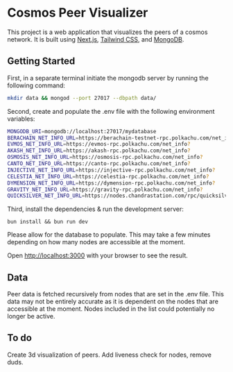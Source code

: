 # Cosmos Peer Visualizer

This project is a web application that visualizes the peers of a cosmos network. It is built using [Next.js](https://nextjs.org/), [Tailwind CSS](https://tailwindcss.com/), and [MongoDB](https://www.mongodb.com/).

## Getting Started

First, in a separate terminal initiate the mongodb server by running the following command:

```bash
mkdir data && mongod --port 27017 --dbpath data/
```

Second, create and populate the .env file with the following environment variables:

```bash
MONGODB_URI=mongodb://localhost:27017/mydatabase
BERACHAIN_NET_INFO_URL=https://berachain-testnet-rpc.polkachu.com/net_info?
EVMOS_NET_INFO_URL=https://evmos-rpc.polkachu.com/net_info?
AKASH_NET_INFO_URL=https://akash-rpc.polkachu.com/net_info?
OSMOSIS_NET_INFO_URL=https://osmosis-rpc.polkachu.com/net_info?
CANTO_NET_INFO_URL=https://canto-rpc.polkachu.com/net_info?
INJECTIVE_NET_INFO_URL=https://injective-rpc.polkachu.com/net_info?
CELESTIA_NET_INFO_URL=https://celestia-rpc.polkachu.com/net_info?
DYMENSION_NET_INFO_URL=https://dymension-rpc.polkachu.com/net_info?
GRAVITY_NET_INFO_URL=https://gravity-rpc.polkachu.com/net_info?
QUICKSILVER_NET_INFO_URL=https://nodes.chandrastation.com/rpc/quicksilver/net_info?
```

Third, install the dependencies & run the development server:

`bun install && bun run dev`

Please allow for the database to populate. This may take a few minutes depending on how many nodes are accessible at the moment.

Open [http://localhost:3000](http://localhost:3000) with your browser to see the result.

## Data

Peer data is fetched recursively from nodes that are set in the .env file. This data may not be entirely accurate as it is dependent on the nodes that are accessible at the moment. Nodes included in the list could potentially no longer be active.

## To do

Create 3d visualization of peers.
Add liveness check for nodes, remove duds.

